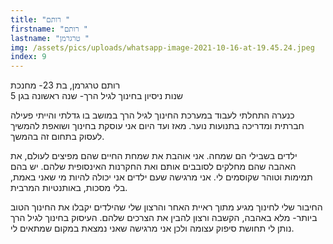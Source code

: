 ```yaml
---
title: "רותם "
firstname: "רותם "
lastname: "טרגרמן "
img: /assets/pics/uploads/whatsapp-image-2021-10-16-at-19.45.24.jpeg
index: 9
---
```

<!--StartFragment-->

רותם טרגרמן, בת 23- מחנכת \
5 שנות ניסיון בחינוך לגיל הרך- שנה ראשונה בגן

כנערה התחלתי לעבוד במערכת החינוך לגיל הרך במושב בו גדלתי והייתי פעילה חברתית ומדריכה בתנועות נוער. מאז ועד היום אני עוסקת בחינוך ושואפת להמשיך לעסוק בתחום זה בהמשך.

ילדים בשבילי הם שמחה. אני אוהבת את שמחת החיים שהם מפיצים לעולם, את האהבה שהם מחלקים לסובבים אותם ואת החקרנות האינסופית שלהם. יש בהם תמימות וטוהר שקוסמים לי. אני מרגישה שעם ילדים אני יכולה להיות מי שאני באמת, בלי מסכות, באותנטיות המרבית.



החיבור שלי לחינוך מגיע מתוך ראיית האחר והרצון שלי שהילדים יקבלו את החינוך הטוב ביותר- מלא באהבה, הקשבה ורצון להבין את הצרכים שלהם. העיסוק בחינוך לגיל הרך נותן לי תחושת סיפוק עצומה ולכן אני מרגישה שאני נמצאת במקום שמתאים לי.

 



<!--EndFragment-->